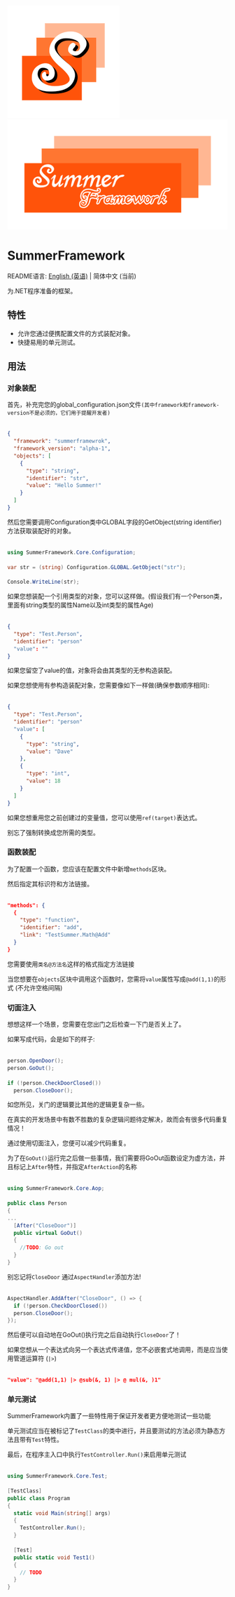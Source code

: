 ![ICON](../icon.png) ![LONG_ICON](../long_icon.png)

# SummerFramework

README语言: [English (英语)](../README.md) | 简体中文 (当前) 

为.NET程序准备的框架。

## 特性
- 允许您通过便携配置文件的方式装配对象。
- 快捷易用的单元测试。

## 用法

### 对象装配

首先，补充完您的global_configuration.json文件`(其中framework和framework-version不是必须的，它们用于提醒开发者)`

```json

{
  "framework": "summerframewrok",
  "framework_version": "alpha-1",
  "objects": [
    {
      "type": "string",
      "identifier": "str",
      "value": "Hello Summer!"
    }
  ]
}

```

然后您需要调用Configuration类中GLOBAL字段的GetObject(string identifier)方法获取装配好的对象。

```c#

using SummerFramework.Core.Configuration;

var str = (string) Configuration.GLOBAL.GetObject("str");

Console.WriteLine(str);

```
如果您想装配一个引用类型的对象，您可以这样做。(假设我们有一个Person类，里面有string类型的属性Name以及int类型的属性Age)

```json

{
  "type": "Test.Person",
  "identifier": "person"
  "value": ""
}

```

如果您留空了value的值，对象将会由其类型的无参构造装配。

如果您想使用有参构造装配对象，您需要像如下一样做(确保参数顺序相同):

```json

{
  "type": "Test.Person",
  "identifier": "person"
  "value": [
    {
      "type": "string",
      "value": "Dave"
    },
    {
      "type": "int",
      "value": 18
    }
  ]
}

```

如果您想重用您之前创建过的变量值，您可以使用`ref(target)`表达式。

别忘了强制转换成您所需的类型。

### 函数装配

为了配置一个函数，您应该在配置文件中新增`methods`区块。

然后指定其标识符和方法链接。

```json

"methods": {
  {
    "type": "function",
    "identifier": "add",
    "link": "TestSummer.Math@Add"
  }
}

```

您需要使用`类名@方法名`这样的格式指定方法链接

当您想要在`objects`区块中调用这个函数时，您需将`value`属性写成`@add(1,1)`的形式 (不允许空格间隔)

### 切面注入

想想这样一个场景，您需要在您出门之后检查一下门是否关上了。

如果写成代码，会是如下的样子:

```c#

person.OpenDoor();
person.GoOut();

if (!person.CheckDoorClosed())
  person.CloseDoor();

```

如您所见，关门的逻辑要比其他的逻辑更复杂一些。

在真实的开发场景中有数不胜数的复杂逻辑问题待定解决，故而会有很多代码重复情况！

通过使用切面注入，您便可以减少代码重复。

为了在`GoOut()`运行完之后做一些事情，我们需要将GoOut函数设定为虚方法，并且标记上`After`特性，并指定`AfterAction`的名称

```c#

using SummerFramework.Core.Aop;

public class Person
{
...
  [After("CloseDoor")]
  public virtual GoOut()
  {
    //TODO: Go out
  }
}
```

别忘记将`CloseDoor` 通过`AspectHandler`添加方法!

```c#

AspectHandler.AddAfter("CloseDoor", () => {
  if (!person.CheckDoorClosed())
  person.CloseDoor();
});

```

然后便可以自动地在GoOut()执行完之后自动执行`CloseDoor`了！

如果您想从一个表达式向另一个表达式传递值，您不必嵌套式地调用，而是应当使用管道运算符 (`|>`)

```json

"value": "@add(1,1) |> @sub(&, 1) |> @ mul(&, )1"

```

### 单元测试

SummerFramework内置了一些特性用于保证开发者更方便地测试一些功能 

单元测试应当在被标记了`TestClass`的类中进行，并且要测试的方法必须为静态方法且带有`Test`特性。

最后，在程序主入口中执行`TestController.Run()`来启用单元测试

```c#

using SummerFramework.Core.Test;

[TestClass]
public class Program
{
  static void Main(string[] args)
  {
    TestController.Run();
  }

  [Test]
  public static void Test1()
  {
    // TODO
  }
}

```

